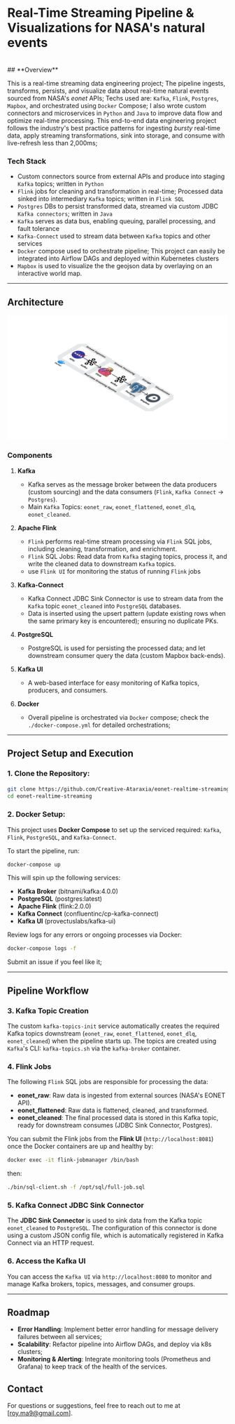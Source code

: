 # **Real-Time Streaming Pipeline & Visualizations for NASA's natural events**

<br>
## **Overview**

This is a real-time streaming data engineering project; The pipeline ingests, transforms, persists, and visualize data about real-time natural events sourced from NASA's *eonet* APIs; Techs used are: `Kafka`, `Flink`, `Postgres`, `Mapbox`, and orchestrated using `Docker` Compose; I also wrote custom connectors and microservices in `Python` and `Java` to improve data flow and optimize real-time processing. This end-to-end data engineering project follows the industry's best practice patterns for ingesting *bursty* real-time data, apply streaming transformations, sink into storage, and consume with live-refresh less than 2,000ms;

### **Tech Stack**

* Custom connectors source from external APIs and produce into staging `Kafka` topics; written in `Python`
* `Flink` jobs for cleaning and transformation in real-time; Processed data sinked into intermediary `Kafka` topics; written in `Flink SQL`
* `Postgres` DBs to persist transformed data, streamed via custom JDBC `Kafka connectors`; written in `Java`
* `Kafka` serves as data bus, enabling queuing, parallel processing, and fault tolerance
* `Kafka-Connect` used to stream data between `Kafka` topics and other services
* `Docker` compose used to orchestrate pipeline; This project can easily be integrated into Airflow DAGs and deployed within Kubernetes clusters
* `Mapbox` is used to visualize the the geojson data by overlaying on an interactive world map.

---

## **Architecture**

![Image](https://github.com/Creative-Ataraxia/Creative-Ataraxia/blob/main/img/4.%20real-time%20analytics%20v3.png)

### **Components**

1. **Kafka**
   * Kafka serves as the message broker between the data producers (custom sourcing) and the data consumers (`Flink`, `Kafka Connect` -> `Postgres`).
   * Main `Kafka` Topics: `eonet_raw`, `eonet_flattened`, `eonet_dlq`, `eonet_cleaned`.

2. **Apache Flink**
   * `Flink` performs real-time stream processing via `Flink` SQL jobs, including cleaning, transformation, and enrichment.
   * `Flink` SQL Jobs: Read data from `Kafka` staging topics, process it, and write the cleaned data to downstream `Kafka` topics.
   * use `Flink UI` for monitoring the status of running `Flink` jobs

3. **Kafka-Connect**
   * Kafka Connect JDBC Sink Connector is use to stream data from the `Kafka` topic `eonet_cleaned` into `PostgreSQL` databases.
   * Data is inserted using the upsert pattern (update existing rows when the same primary key is encountered); ensuring no duplicate PKs.

4. **PostgreSQL**
   * PostgreSQL is used for persisting the processed data; and let downstream consumer query the data (custom Mapbox back-ends).

5. **Kafka UI**
   * A web-based interface for easy monitoring of Kafka topics, producers, and consumers.

6. **Docker**
   * Overall pipeline is orchestrated via `Docker` compose; check the `./docker-compose.yml` for detailed orchestrations;

---

## **Project Setup and Execution**

### **1. Clone the Repository:**

```bash
git clone https://github.com/Creative-Ataraxia/eonet-realtime-streaming.git
cd eonet-realtime-streaming
```

### **2. Docker Setup:**

This project uses **Docker Compose** to set up the serviced required: `Kafka`, `Flink`, `PostgreSQL`, and `Kafka-Connect`.

To start the pipeline, run:

```bash
docker-compose up
```

This will spin up the following services:

* **Kafka Broker** (bitnami/kafka:4.0.0)
* **PostgreSQL** (postgres\:latest)
* **Apache Flink** (flink:2.0.0)
* **Kafka Connect** (confluentinc/cp-kafka-connect)
* **Kafka UI** (provectuslabs/kafka-ui)

Review logs for any errors or ongoing processes via Docker:

```bash
docker-compose logs -f
```

Submit an issue if you feel like it;

---

## **Pipeline Workflow**

### **3. Kafka Topic Creation**

The custom `kafka-topics-init` service automatically creates the required Kafka topics downstream (`eonet_raw`, `eonet_flattened`, `eonet_dlq`, `eonet_cleaned`) when the pipeline starts up. The topics are created using `Kafka`'s CLI: `kafka-topics.sh` via the `kafka-broker` container.

### **4. Flink Jobs**

The following `Flink` SQL jobs are responsible for processing the data:

* **eonet\_raw**: Raw data is ingested from external sources (NASA's EONET API).
* **eonet\_flattened**: Raw data is flattened, cleaned, and transformed.
* **eonet\_cleaned**: The final processed data is stored in this Kafka topic, ready for downstream consumes (JDBC Sink Connector, Postgres).

You can submit the Flink jobs from the **Flink UI** (`http://localhost:8081`) once the Docker containers are up and healthy by:
   ```bash
   docker exec -it flink-jobmanager /bin/bash
   ```
   then:
   ```bash
   ./bin/sql-client.sh -f /opt/sql/full-job.sql
   ```

### **5. Kafka Connect JDBC Sink Connector**

The **JDBC Sink Connector** is used to sink data from the Kafka topic `eonet_cleaned` to `PostgreSQL`. The configuration of this connector is done using a custom JSON config file, which is automatically registered in Kafka Connect via an HTTP request.

### **6. Access the Kafka UI**

You can access the `Kafka UI` via `http://localhost:8080` to monitor and manage Kafka brokers, topics, messages, and consumer groups.

---

## **Roadmap**

* **Error Handling**: Implement better error handling for message delivery failures between all services;
* **Scalability**: Refactor pipeline into Airflow DAGs, and deploy via k8s clusters;
* **Monitoring & Alerting**: Integrate monitoring tools (Prometheus and Grafana) to keep track of the health of the services.

## **Contact**

For questions or suggestions, feel free to reach out to me at \[roy.ma9@gmail.com].
